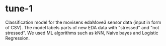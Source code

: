 # tune-1
Classification model for the movisens edaMove3 sensor data (input in form of CSV). The model labels parts of new EDA data with "stressed" and "not stressed". We used ML algorithms such as kNN, Naive bayes and Logistic Regression.  
